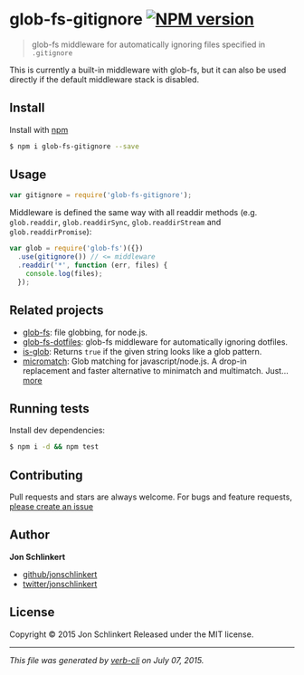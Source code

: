 # glob-fs-gitignore [![NPM version](https://badge.fury.io/js/glob-fs-gitignore.svg)](http://badge.fury.io/js/glob-fs-gitignore)

> glob-fs middleware for automatically ignoring files specified in `.gitignore`

This is currently a built-in middleware with glob-fs, but it can also be used directly if the default middleware stack is disabled.

## Install

Install with [npm](https://www.npmjs.com/)

```sh
$ npm i glob-fs-gitignore --save
```

## Usage

```js
var gitignore = require('glob-fs-gitignore');
```

Middleware is defined the same way with all readdir methods (e.g. `glob.readdir`, `glob.readdirSync`, `glob.readdirStream` and `glob.readdirPromise`):

```js
var glob = require('glob-fs')({})
  .use(gitignore()) // <= middleware
  .readdir('*', function (err, files) {
    console.log(files);
  });
```

## Related projects

* [glob-fs](https://github.com/jonschlinkert/glob-fs): file globbing, for node.js.
* [glob-fs-dotfiles](https://github.com/jonschlinkert/glob-fs-dotfiles): glob-fs middleware for automatically ignoring dotfiles.
* [is-glob](https://github.com/jonschlinkert/is-glob): Returns `true` if the given string looks like a glob pattern.
* [micromatch](https://github.com/jonschlinkert/micromatch): Glob matching for javascript/node.js. A drop-in replacement and faster alternative to minimatch and multimatch. Just… [more](https://github.com/jonschlinkert/micromatch)

## Running tests

Install dev dependencies:

```sh
$ npm i -d && npm test
```

## Contributing

Pull requests and stars are always welcome. For bugs and feature requests, [please create an issue](https://github.com/jonschlinkert/glob-fs-gitignore/issues/new)

## Author

**Jon Schlinkert**

+ [github/jonschlinkert](https://github.com/jonschlinkert)
+ [twitter/jonschlinkert](http://twitter.com/jonschlinkert)

## License

Copyright © 2015 Jon Schlinkert
Released under the MIT license.

***

_This file was generated by [verb-cli](https://github.com/assemble/verb-cli) on July 07, 2015._
